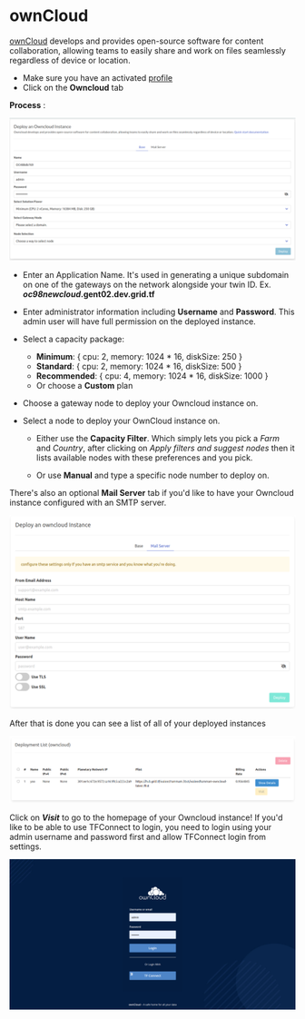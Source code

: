 # ownCloud

[ownCloud](https://owncloud.com/) develops and provides open-source software for content collaboration, allowing teams to easily share and work on files seamlessly regardless of device or location.


- Make sure you have an activated [profile](._profile_manager.md)
- Click on the **Owncloud** tab

__Process__ :

![ ](./img/owncloud1.png)

- Enter an Application Name. It's used in generating a unique subdomain on one of the gateways on the network alongside your twin ID. Ex. ***oc98newcloud*.gent02.dev.grid.tf**

- Enter administrator information including **Username** and **Password**. This admin user will have full permission on the deployed instance.


- Select a capacity package:
    - **Minimum**: { cpu: 2, memory: 1024 * 16, diskSize: 250 }
    - **Standard**: { cpu: 2, memory: 1024 * 16, diskSize: 500 }
    - **Recommended**: { cpu: 4, memory: 1024 * 16, diskSize: 1000 }
    - Or choose a **Custom** plan
- Choose a gateway node to deploy your Owncloud instance on.

- Select a node to deploy your OwnCloud instance on.

    - Either use the **Capacity Filter**. Which simply lets you pick a *Farm* and *Country*, after clicking on *Apply filters and suggest nodes* then it lists available nodes with these preferences and you pick.


    - Or use **Manual** and type a specific node number to deploy on.



There's also an optional **Mail Server** tab if you'd like to have your Owncloud instance configured with an SMTP server.

![ ](./img/owncloud4.png)

After that is done you can see a list of all of your deployed instances

![ ](./img/owncloud5.png)

Click on ***Visit*** to go to the homepage of your Owncloud instance! If you'd like to be able to use TFConnect to login, you need to login using your admin username and password first and allow TFConnect login from settings.

![ ](./img/owncloud6.png)
